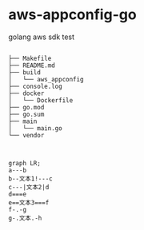# aws-appconfig-go
golang aws sdk test 


```text

├── Makefile
├── README.md
├── build
│   └── aws_appconfig
├── console.log
├── docker
│   └── Dockerfile
├── go.mod
├── go.sum
├── main
│   └── main.go
└── vendor


```

```mermaid

graph LR;
a---b
b--文本1!---c
c---|文本2|d
d===e
e==文本3===f
f-.-g
g-.文本.-h

```
